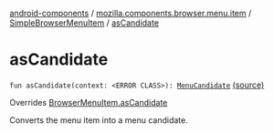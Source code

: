[android-components](../../index.md) / [mozilla.components.browser.menu.item](../index.md) / [SimpleBrowserMenuItem](index.md) / [asCandidate](./as-candidate.md)

# asCandidate

`fun asCandidate(context: <ERROR CLASS>): `[`MenuCandidate`](../../mozilla.components.browser.menu2.candidate/-menu-candidate/index.md) [(source)](https://github.com/mozilla-mobile/android-components/blob/master/components/browser/menu/src/main/java/mozilla/components/browser/menu/item/SimpleBrowserMenuItem.kt#L61)

Overrides [BrowserMenuItem.asCandidate](../../mozilla.components.browser.menu/-browser-menu-item/as-candidate.md)

Converts the menu item into a menu candidate.

